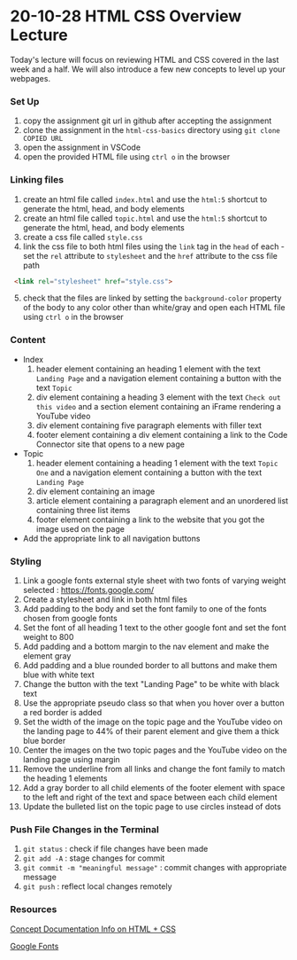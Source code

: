 # 20-10-28 HTML CSS Overview Lecture

Today's lecture will focus on reviewing HTML and CSS covered in the last week and a half. We will also introduce a few new concepts to level up your webpages. 

### Set Up
1. copy the assignment git url in github after accepting the assignment
1. clone the assignment in the `html-css-basics` directory using `git clone COPIED URL`
1. open the assignment in VSCode
1. open the provided HTML file using `ctrl o` in the browser

### Linking files
1. create an html file called `index.html` and use the `html:5` shortcut to generate the html, head, and body elements
2. create an html file called `topic.html` and use the `html:5` shortcut to generate the html, head, and body elements
3. create a css file called `style.css`
4. link the css file to both html files using the `link` tag in the `head` of each - set the `rel` attribute to `stylesheet` and the `href` attribute to the css file path
```html
 <link rel="stylesheet" href="style.css">
```
5. check that the files are linked by setting the `background-color` property of the body to any color other than white/gray and open each HTML file using `ctrl o` in the browser

### Content
- Index
    1. header element containing an heading 1 element with the text `Landing Page` and a navigation element containing a button with the text `Topic`
    1. div element containing a heading 3 element with the text `Check out this video` and a section element containing an iFrame rendering a YouTube video
    1. div element containing five paragraph elements with filler text
    1. footer element containing a div element containing a link to the Code Connector site that opens to a new page
- Topic
    1. header element containing a heading 1 element with the text `Topic One` and a navigation element containing a button with the text `Landing Page`
    1. div element containing an image
    1. article element containing a paragraph element and an unordered list containing three list items
    1. footer element containing a link to the website that you got the image used on the page
- Add the appropriate link to all navigation buttons

### Styling
1. Link a google fonts external style sheet with two fonts of varying weight selected : https://fonts.google.com/
1. Create a stylesheet and link in both html files
1. Add padding to the body and set the font family to one of the fonts chosen from google fonts
1. Set the font of all heading 1 text to the other google font and set the font weight to 800
1. Add padding and a bottom margin to the nav element and make the element gray
1. Add padding and a blue rounded border to all buttons and make them blue with white text
1. Change the button with the text "Landing Page" to be white with black text
1. Use the appropriate pseudo class so that when you hover over a button a red border is added
1. Set the width of the image on the topic page and the YouTube video on the landing page to 44% of their parent element and give them a thick blue border
1. Center the images on the two topic pages and the YouTube video on the landing page using margin
1. Remove the underline from all links and change the font family to match the heading 1 elements
1. Add a gray border to all child elements of the footer element with space to the left and right of the text and space between each child element
1. Update the bulleted list on the topic page to use circles instead of dots

### Push File Changes in the Terminal
1. `git status` : check if file changes have been made
1. `git add -A` : stage changes for commit
1. `git commit -m "meaningful message"` : commit changes with appropriate message
1. `git push` : reflect local changes remotely 

### Resources
[Concept Documentation Info on HTML + CSS](https://github.com/cs-parttime-2020-fall/part-time-program-syllabus/blob/master/html.md)

[Google Fonts](https://fonts.google.com/)
